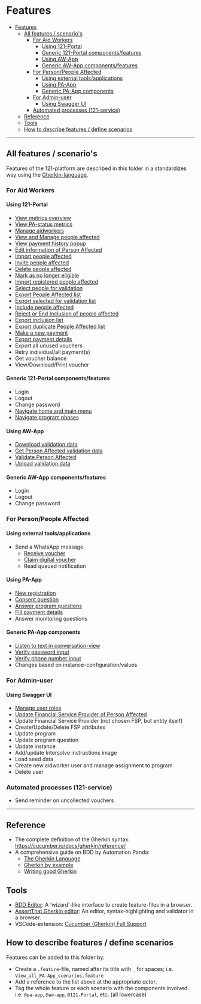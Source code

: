# Features

<!-- TOC: -->

- [Features](#features)
  - [All features / scenario's](#all-features--scenarios)
    - [For Aid Workers](#for-aid-workers)
      - [Using 121-Portal](#using-121-portal)
      - [Generic 121-Portal components/features](#generic-121-portal-componentsfeatures)
      - [Using AW-App](#using-aw-app)
      - [Generic AW-App components/features](#generic-aw-app-componentsfeatures)
    - [For Person/People Affected](#for-personpeople-affected)
      - [Using external tools/applications](#using-external-toolsapplications)
      - [Using PA-App](#using-pa-app)
      - [Generic PA-App components](#generic-pa-app-components)
    - [For Admin-user](#for-admin-user)
      - [Using Swagger UI](#using-swagger-ui)
    - [Automated processes (121-service)](#automated-processes-121-service)
  - [Reference](#reference)
  - [Tools](#tools)
  - [How to describe features / define scenarios](#how-to-describe-features--define-scenarios)

---

## All features / scenario's

Features of the 121-platform are described in this folder in a standardizes way using the [Gherkin-language](https://cucumber.io/docs/gherkin/).

### For Aid Workers

#### Using 121-Portal

- [View metrics overview](121-Portal/View_metrics_overview.feature)
- [View PA-status metrics](121-Portal/View_PA-status_metrics.feature)
- [Manage aidworkers](121-Portal/Manage_aidworkers.feature)
- [View and Manage people affected](121-Portal/View_and_Manage_people_affected.feature)
- [View payment history popup](121-Portal/View_payment_history_popup.feature)
- [Edit information of Person Affected](121-Portal/Edit_Info_Person_Affected.feature)
- [Import people affected](121-Portal/Import_people_affected.feature)
- [Invite people affected](121-Portal/Invite_people_affected.feature)
- [Delete people affected](121-Portal/Delete_people_affected.feature)
- [Mark as no longer eligible](121-Portal/Mark_as_no_longer_eligible.feature)
- [Import registered people affected](121-Portal/Import_people_affected.feature#L83)
- [Select people for validation](121-Portal/Select_people_for_validation.feature)
- [Export People Affected list](121-Portal/Export_PA_list.feature)
- [Export selected for validation list](121-Portal/Export_selected_for_validation_list.feature)
- [Include people affected](121-Portal/Include_people_affected.feature)
- [Reject or End Inclusion of people affected](121-Portal/Reject_or_End_inclusion_people_affected.feature)
- [Export inclusion list](121-Portal/Export_Inclusion_List.feature)
- [Export duplicate People Affected list](121-Portal/Export_duplicate_people-affected_List.feature)
- [Make a new payment](121-Portal/Make_new_payment.feature)
- [Export payment details](121-Portal/Export_Payment_Details.feature)
- Export all unused vouchers
- Retry individual/all payment(s)
- Get voucher balance
- View/Download/Print voucher

#### Generic 121-Portal components/features

- Login
- Logout
- Change password
- [Navigate home and main menu](121-Portal/Navigate_home_and_main_menu.feature)
- [Navigate program phases](121-Portal/Navigate_program_phases.feature)

#### Using AW-App

- [Download validation data](AW-App/Download_validation_data.feature)
- [Get Person Affected validation data](AW-App/Get_Person_Affected_Validation_Data.feature)
- [Validate Person Affected](AW-App/Validate_Person_Affected.feature)
- [Upload validation data](AW-App/Upload_validation_data.feature)

#### Generic AW-App components/features

- Login
- Logout
- Change password

### For Person/People Affected

#### Using external tools/applications

- Send a WhatsApp message
  - [Receive voucher](PA-App/Receive_Voucher.feature)
  - [Claim digital voucher](Other/Claim_digital_voucher.feature)
  - Read queued notification

#### Using PA-App

- [New registration](PA-App/New_registration.feature)
- [Consent question](PA-App/Consent_question.feature)
- [Answer program questions](PA-App/Answer_program_questions.feature)
- [Fill payment details](PA-App/Fill_payment_details.feature)
- Answer monitoring questions

#### Generic PA-App components

- [Listen to text in conversation-view](PA-App/Listen_to_text_in_conversation-view.feature)
- [Verify password input](PA-App/Verify_password_input.feature)
- [Verify phone number input](PA-App/Verify_phone_number_input.feature)
- Changes based on instance-configuration/values

### For Admin-user

#### Using Swagger UI

- [Manage user roles](Admin-user/Manage_Roles.feature)
- [Update Financial Service Provider of Person Affected](Admin-user/Update_financial_service_provider.feature)
- Update Financial Service Provider (not chosen FSP, but entity itself)
- Create/Update/Delete FSP attributes
- Update program
- Update program question
- Update instance
- Add/update Intersolve instructions image
- Load seed data
- Create new aidworker user and manage assignment to program
- Delete user

### Automated processes (121-service)

- Send reminder on uncollected vouchers

---

## Reference

- The complete definition of the Gherkin syntax: <https://cucumber.io/docs/gherkin/reference/>
- A comprehensive guide on BDD by Automation Panda:
  - [The Gherkin Language](https://automationpanda.com/2017/01/26/bdd-101-the-gherkin-language/)
  - [Gherkin by example](https://automationpanda.com/2017/01/27/bdd-101-gherkin-by-example/)
  - [Writing good Gherkin](https://automationpanda.com/2017/01/30/bdd-101-writing-good-gherkin/)

## Tools

- [BDD Editor](http://www.bddeditor.com/editor): A 'wizard'-like interface to create feature-files in a browser.
- [AssertThat Gherkin editor](https://www.assertthat.com/gherkin_editor): An editor, syntax-highlighting and validator in a browser.
- VSCode-extension: [Cucumber (Gherkin) Full Support](https://marketplace.visualstudio.com/items?itemName=alexkrechik.cucumberautocomplete)

## How to describe features / define scenarios

Features can be added to this folder by:

- Create a `.feature`-file, named after its title with `_` for spaces;
  i.e. `View_all_PA-App_scenarios.feature`
- Add a reference to the list above at the appropriate _actor_.
- Tag the whole feature or each scenario with the components involved.
  i.e: `@pa-app`, `@aw-app`, `@121-Portal`, etc. (all lowercase)
